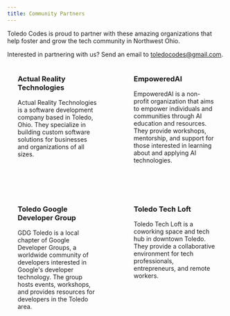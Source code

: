 ```yaml
---
title: Community Partners
---
```


Toledo Codes is proud to partner with these amazing organizations that help foster and grow the tech community in Northwest Ohio.

Interested in partnering with us? Send an email to <a href="mailto:toledocodes@gmail.com">toledocodes@gmail.com</a>.

<div class="partners">
  <div class="partner">
    <a href="https://actualreality.tech" target="_blank" class="partner-link">
      <h3>Actual Reality Technologies</h3>
    </a>
    <p>
      Actual Reality Technologies is a software development company based in Toledo, Ohio. They specialize in building custom software solutions for businesses and organizations of all sizes.
    </p>
  </div>

  <div class="partner">
    <a href="https://www.empoweredai.org/" target="_blank" class="partner-link">
      <h3>EmpoweredAI</h3>
    </a>
    <p>
      EmpoweredAI is a non-profit organization that aims to empower individuals and communities through AI education and resources. They provide workshops, mentorship, and support for those interested in learning about and applying AI technologies.
    </p>
  </div>

  <div class="partner">
    <a href="https://gdg.community.dev/gdg-toledo-1/" target="_blank" class="partner-link">
      <h3>Toledo Google Developer Group</h3>
    </a>
    <p>
      GDG Toledo is a local chapter of Google Developer Groups, a worldwide community of developers interested in Google's developer technology. The group hosts events, workshops, and provides resources for developers in the Toledo area.
    </p>
  </div>

  <div class="partner">
    <a href="https://toledotechloft.com" target="_blank" class="partner-link">
      <h3>Toledo Tech Loft</h3>
    </a>
    <p>
      Toledo Tech Loft is a coworking space and tech hub in downtown Toledo. They provide a collaborative environment for tech professionals, entrepreneurs, and remote workers.
    </p>
  </div>
</div>

<style>
  .partners {
    display: grid;
    grid-template-columns: 1fr 1fr;
    gap: 2rem;
  }

  .partner {
    padding: 1.5rem;
    border-radius: 8px;
    background-color: var(--vp-c-bg-soft);
  }

  .partner h3 {
    margin-top: 0;
  }

  .partner-link {
    text-decoration: none;
  }

  .partner-link:hover h3 {
    color: var(--vp-c-brand);
  }

  @media (max-width: 768px) {
    .partners {
      grid-template-columns: 1fr;
    }
  }
</style>
